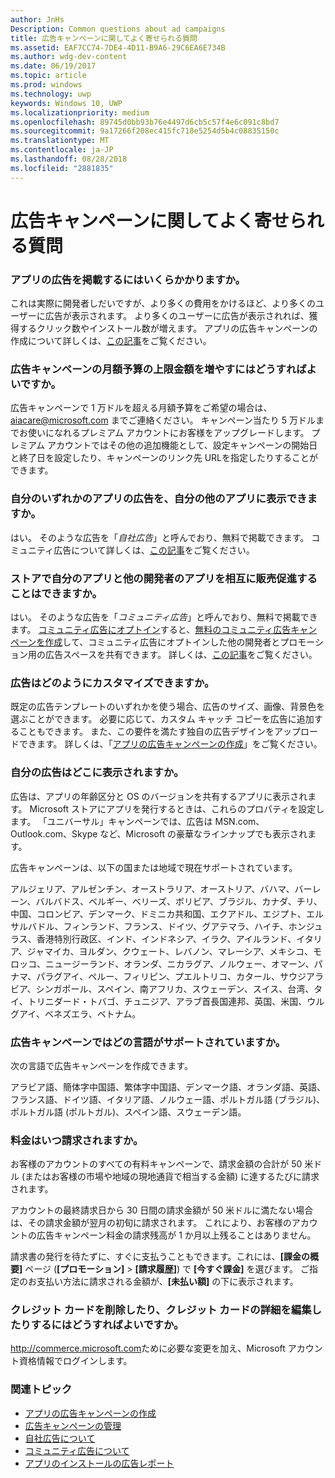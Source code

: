 ```yaml
---
author: JnHs
Description: Common questions about ad campaigns
title: 広告キャンペーンに関してよく寄せられる質問
ms.assetid: EAF7CC74-7DE4-4D11-B9A6-29C6EA6E734B
ms.author: wdg-dev-content
ms.date: 06/19/2017
ms.topic: article
ms.prod: windows
ms.technology: uwp
keywords: Windows 10, UWP
ms.localizationpriority: medium
ms.openlocfilehash: 89745d0bb93b76e4497d6cb5c57f4e6c091c8bd7
ms.sourcegitcommit: 9a17266f208ec415fc718e5254d5b4c08835150c
ms.translationtype: MT
ms.contentlocale: ja-JP
ms.lasthandoff: 08/28/2018
ms.locfileid: "2881835"
---
```

# <a name="common-questions-about-ad-campaigns"></a>広告キャンペーンに関してよく寄せられる質問

### <a name="how-much-does-it-cost-to-run-an-ad-for-my-app"></a>アプリの広告を掲載するにはいくらかかりますか。

これは実際に開発者しだいですが、より多くの費用をかけるほど、より多くのユーザーに広告が表示されます。 より多くのユーザーに広告が表示されれば、獲得するクリック数やインストール数が増えます。 アプリの広告キャンペーンの作成について詳しくは、[この記事](create-an-ad-campaign-for-your-app.md)をご覧ください。

### <a name="how-can-i-increase-the-maximum-monthly-budget-amount-allowed-for-my-ad-campaign"></a>広告キャンペーンの月額予算の上限金額を増やすにはどうすればよいですか。

広告キャンペーンで 1 万ドルを超える月額予算をご希望の場合は、[aiacare@microsoft.com](mailto:aiacare@microsoft.com) までご連絡ください。 キャンペーン当たり 5 万ドルまでお使いになれるプレミアム アカウントにお客様をアップグレードします。 プレミアム アカウントではその他の追加機能として、設定キャンペーンの開始日と終了日を設定したり、キャンペーンのリンク先 URLを指定したりすることができます。

### <a name="can-i-run-ads-for-one-of-my-apps-in-my-other-apps"></a>自分のいずれかのアプリの広告を、自分の他のアプリに表示できますか。

はい。 そのような広告を「*自社広告*」と呼んでおり、無料で掲載できます。 コミュニティ広告について詳しくは、[この記事](about-house-ads.md)をご覧ください。

### <a name="can-i-cross-promote-my-app-with-apps-from-other-developers-in-the-store"></a>ストアで自分のアプリと他の開発者のアプリを相互に販売促進することはできますか。

はい。 そのような広告を「*コミュニティ広告*」と呼んでおり、無料で掲載できます。 [コミュニティ広告にオプトイン](about-community-ads.md#opt-in-to-community-ads)すると、[無料のコミュニティ広告キャンペーンを作成](create-an-ad-campaign-for-your-app.md)して、コミュニティ広告にオプトインした他の開発者とプロモーション用の広告スペースを共有できます。 詳しくは、[この記事](about-community-ads.md)をご覧ください。

### <a name="how-can-i-customize-my-ad"></a>広告はどのようにカスタマイズできますか。

既定の広告テンプレートのいずれかを使う場合、広告のサイズ、画像、背景色を選ぶことができます。 必要に応じて、カスタム キャッチ コピーを広告に追加することもできます。 また、この要件を満たす独自の広告デザインをアップロードできます。 詳しくは、「[アプリの広告キャンペーンの作成](create-an-ad-campaign-for-your-app.md)」をご覧ください。

### <a name="where-will-my-ad-appear"></a>自分の広告はどこに表示されますか。

広告は、アプリの年齢区分と OS のバージョンを共有するアプリに表示されます。 Microsoft ストアにアプリを発行するときは、これらのプロパティを設定します。 「ユニバーサル」キャンペーンでは、広告は MSN.com、Outlook.com、Skype など、Microsoft の豪華なラインナップでも表示されます。

広告キャンペーンは、以下の国または地域で現在サポートされています。

アルジェリア、アルゼンチン、オーストラリア、オーストリア、バハマ、バーレーン、バルバドス、ベルギー、ベリーズ、ボリビア、ブラジル、カナダ、チリ、中国、コロンビア、デンマーク、ドミニカ共和国、エクアドル、エジプト、エルサルバドル、フィンランド、フランス、ドイツ、グアテマラ、ハイチ、ホンジュラス、香港特別行政区、インド、インドネシア、イラク、アイルランド、イタリア、ジャマイカ、ヨルダン、クウェート、レバノン、マレーシア、メキシコ、モロッコ、ニュージーランド、オランダ、ニカラグア、ノルウェー、オマーン、パナマ、パラグアイ、ペルー、フィリピン、プエルトリコ、カタール、サウジアラビア、シンガポール、スペイン、南アフリカ、スウェーデン、スイス、台湾、タイ、トリニダード・トバゴ、チュニジア、アラブ首長国連邦、英国、米国、ウルグアイ、ベネズエラ、ベトナム。

### <a name="what-languages-are-supported-for-ad-campaigns"></a>広告キャンペーンではどの言語がサポートされていますか。

次の言語で広告キャンペーンを作成できます。

アラビア語、簡体字中国語、繁体字中国語、デンマーク語、オランダ語、英語、フランス語、ドイツ語、イタリア語、ノルウェー語、ポルトガル語 (ブラジル)、ポルトガル語 (ポルトガル)、スペイン語、スウェーデン語。

### <a name="when-will-i-be-billed"></a>料金はいつ請求されますか。

お客様のアカウントのすべての有料キャンペーンで、請求金額の合計が 50 米ドル (またはお客様の市場や地域の現地通貨で相当する金額) に達するたびに請求されます。

アカウントの最終請求日から 30 日間の請求金額が 50 米ドルに満たない場合は、その請求金額が翌月の初旬に請求されます。 これにより、お客様のアカウントの広告キャンペーン料金の請求残高が 1 か月以上残ることはありません。

請求書の発行を待たずに、すぐに支払うこともできます。これには、**[課金の概要]** ページ (**[プロモーション]** > **[請求履歴]**) で **[今すぐ課金]** を選びます。 ご指定のお支払い方法に請求される金額が、**[未払い額]** の下に表示されます。

### <a name="how-do-i-delete-a-credit-card-or-edit-the-details-of-a-credit-card"></a>クレジット カードを削除したり、クレジット カードの詳細を編集したりするにはどうすればよいですか。

<http://commerce.microsoft.com>ために必要な変更を加え、Microsoft アカウント資格情報でログインします。

### <a name="related-topics"></a>関連トピック

* [アプリの広告キャンペーンの作成](create-an-ad-campaign-for-your-app.md)
* [広告キャンペーンの管理](managing-your-ad-campaign.md)
* [自社広告について](about-house-ads.md)
* [コミュニティ広告について](about-community-ads.md)
* [アプリのインストールの広告レポート](app-install-ads-reports.md)
